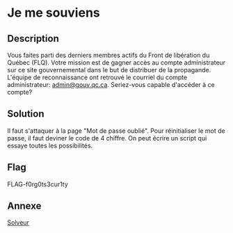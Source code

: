 # Je me souviens

## Description

Vous faites parti des derniers membres actifs du Front de libération du Québec (FLQ).
Votre mission est de gagner accès au compte administrateur sur ce site gouvernemental dans le but de
distribuer de la propagande. L'équipe de reconnaissance ont retrouvé le courriel du compte administrateur: admin@gouv.qc.ca.
Seriez-vous capable d'accéder à ce compte?

## Solution

Il faut s'attaquer à la page "Mot de passe oublié". Pour réinitialiser le mot de passe, il faut deviner le code de 4 chiffre. On peut écrire
un script qui essaye toutes les possibilités.

## Flag 

FLAG-f0rg0ts3cur1ty

## Annexe

[Solveur](./solution/solve.py)
